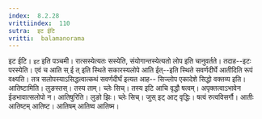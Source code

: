 ```yaml
---
index:  8.2.28
vrittiindex:  110
sutra:  इट ईटि
vritti:  balamanorama 
---
```


इट ईटि। `इट` इति पञ्चमी। रात्सस्येत्यतः सस्येति, संयोगान्तस्येत्यतो लोप इति चानुवर्तते। तदाह--इटः परस्येति। एवं च आति स् ई त् इति स्थिते सकारस्यलोपे आति ईत्--इति स्थिते सवर्णदीर्घे आतीदिति रूपं वक्ष्यति। तत्र सलोपस्याऽसिद्धत्वात्कथं सवर्णदीर्घं इत्यत आह-- सिज्लोप एकादेशे सिद्धो वक्तव्य इति। आतिष्टामिति। लुङस्तस्। तस्य ताम्। च्लेः सिच्। तस्य इटि आचि वृद्धौ षत्वम्। अपृक्तत्वाऽभावेन ईडभावात्सलोपो न। आतिषुरिति। लुङो झिः। च्लेः सिच्। जुस् इट् आट् वृद्धिः। षत्वं रुत्वविसर्गौ। आतीः आतिष्टम् आतिष्ट। आतिषम् आतिष्व आतिष्म।

